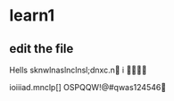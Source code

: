 # learn1
## edit the file
Hells
sknwlnaslnclnsl;dnxc.n
i


ioiiiad.mnclp[]
OSPQQW!@#qwas124546
